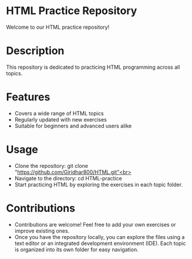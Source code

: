 # HTML Practice Repository
 Welcome to our HTML practice repository!
# Description
This repository is dedicated to practicing HTML programming across all topics.
# Features
- Covers a wide range of HTML topics<br>
- Regularly updated with new exercises<br> 
- Suitable for beginners and advanced users alike<br>
# Usage
- Clone the repository: git clone "https://github.com/Giridhar800/HTML.git"<br>
- Navigate to the directory: cd HTML-practice<br>
- Start practicing HTML by exploring the exercises in each topic folder.<br>
# Contributions
- Contributions are welcome! Feel free to add your own exercises or improve existing ones.<br>
- Once you have the repository locally, you can explore the files using a text editor or an integrated development environment (IDE). Each topic is organized into its own folder for easy navigation.
